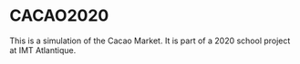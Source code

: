 # CACAO2020

This is a simulation of the Cacao Market.
It is part of a 2020 school project at IMT Atlantique.